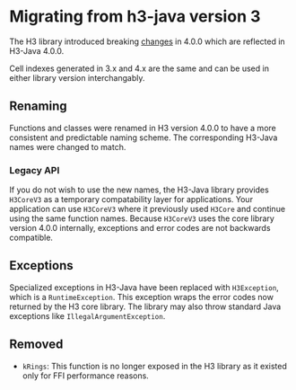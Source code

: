 # Migrating from h3-java version 3

The H3 library introduced breaking [changes](https://h3geo.org/docs/next/library/migrating-3.x) in 4.0.0 which are reflected in H3-Java 4.0.0.

Cell indexes generated in 3.x and 4.x are the same and can be used in either library version interchangably.

## Renaming

Functions and classes were renamed in H3 version 4.0.0 to have a more consistent and predictable naming scheme. The corresponding H3-Java names were changed to match.

### Legacy API

If you do not wish to use the new names, the H3-Java library provides `H3CoreV3` as a temporary compatability layer for applications. Your application can use `H3CoreV3` where it previously used `H3Core` and continue using the same function names. Because `H3CoreV3` uses the core library version 4.0.0 internally, exceptions and error codes are not backwards compatible.

## Exceptions

Specialized exceptions in H3-Java have been replaced with `H3Exception`, which is a `RuntimeException`. This exception wraps the error codes now returned by the H3 core library. The library may also throw standard Java exceptions like `IllegalArgumentException`.

## Removed

* `kRings`: This function is no longer exposed in the H3 library as it existed only for FFI performance reasons.